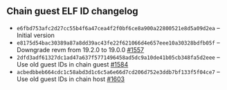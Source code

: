 ## Chain guest ELF ID changelog
  * `e6fbd753afc2d27cc55b4f6a47cea4f2f0bf6ce8a900a22800521e8d5a09d2ea` – Initial version
  * `e8175d54bac30389a87a8dd39ac43fe22f621066d4e657eee10a30328bdfb05f` – Downgrade revm from 19.2.0 to 19.0.0 [#1557](https://github.com/vlayer-xyz/vlayer/pull/1557)
  * `2dfd3adf61327dc1ad47a637f5771496458ad5dc9a10de41b05cb348fa5d2eee` – Use old guest IDs in chain guest [#1584](https://github.com/vlayer-xyz/vlayer/pull/1584)
  * `acbedbbeb664cdc1c58abd3d1c6c5a6e66d7cd206d752e3ddb7bf133f5f04ce7` – Use old guest IDs in chain host [#1603](https://github.com/vlayer-xyz/vlayer/pull/1603)
